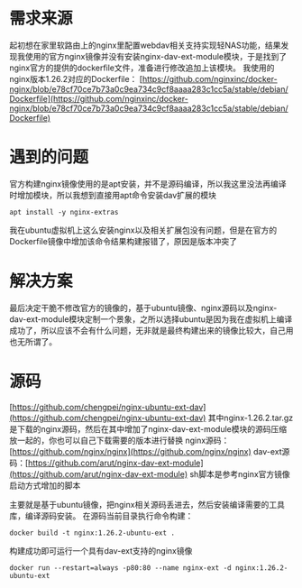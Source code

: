 # 需求来源
起初想在家里软路由上的nginx里配置webdav相关支持实现轻NAS功能，结果发现我使用的官方nginx镜像并没有安装nginx-dav-ext-module模块，于是找到了nginx官方的提供的dockerfile文件，准备进行修改追加上该模块。
我使用的nginx版本1.26.2对应的Dockerfile： [https://github.com/nginxinc/docker-nginx/blob/e78cf70ce7b73a0c9ea734c9cf8aaaa283c1cc5a/stable/debian/Dockerfile](https://github.com/nginxinc/docker-nginx/blob/e78cf70ce7b73a0c9ea734c9cf8aaaa283c1cc5a/stable/debian/Dockerfile)
# 遇到的问题
 官方构建nginx镜像使用的是apt安装，并不是源码编译，所以我这里没法再编译时增加模块，所以我想到直接用apt命令安装dav扩展的模块
```
apt install -y nginx-extras
```
我在ubuntu虚拟机上这么安装nginx以及相关扩展包没有问题，但是在官方的Dockerfile镜像中增加该命令结果构建报错了，原因是版本冲突了
# 解决方案
最后决定干脆不修改官方的镜像的，基于ubuntu镜像、nginx源码以及nginx-dav-ext-module模块定制一个景象，之所以选择ubuntu是因为我在虚拟机上编译成功了，所以应该不会有什么问题，无非就是最终构建出来的镜像比较大，自己用也无所谓了。
# 源码
[https://github.com/chengpei/nginx-ubuntu-ext-dav](https://github.com/chengpei/nginx-ubuntu-ext-dav)
其中nginx-1.26.2.tar.gz 是下载的nginx源码，然后在其中增加了nginx-dav-ext-module模块的源码压缩放一起的，你也可以自己下载需要的版本进行替换
nginx源码：[https://github.com/nginx/nginx](https://github.com/nginx/nginx)
dav-ext源码：[https://github.com/arut/nginx-dav-ext-module](https://github.com/arut/nginx-dav-ext-module)
sh脚本是参考nginx官方镜像启动方式增加的脚本

主要就是基于ubuntu镜像，把nginx相关源码丢进去，然后安装编译需要的工具库，编译源码安装。
在源码当前目录执行命令构建：
```
docker build -t nginx:1.26.2-ubuntu-ext .
```
构建成功即可运行一个具有dav-ext支持的nginx镜像
```
docker run --restart=always -p80:80 --name nginx-ext -d nginx:1.26.2-ubuntu-ext
```
